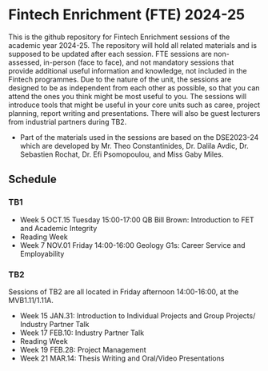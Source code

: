 # Fintech Enrichment (FTE) 2024-25

This is the github repository for Fintech Enrichment sessions of the academic year 2024-25. The repository will hold all related materials and is supposed to be updated after each session. 
FTE sessions are non-assessed, in-person (face to face), and not mandatory sessions that provide additional useful information and knowledge, not included in the Fintech programmes. Due to the nature of the unit, the sessions are designed to be as independent from each other as possible, so that you can attend the ones you think might be most useful to you. The sessions will introduce tools that might be useful in your core units such as caree,  project planning, report writing and presentations. There will also be guest lecturers from industrial partners during TB2.

* Part of the materials used in the sessions are based on the DSE2023-24 which are developed by Mr. Theo Constantinides, Dr. Dalila Avdic, Dr. Sebastien Rochat, Dr. Efi Psomopoulou, and Miss Gaby Miles.  

## Schedule

### TB1

- Week 5 OCT.15 Tuesday 15:00-17:00 QB Bill Brown: Introduction to FET and Academic Integrity
- Reading Week
- Week 7 NOV.01 Friday 14:00-16:00 Geology G1s: Career Service and Employability

### TB2
Sessions of TB2 are all located in Friday afternoon 14:00-16:00, at the MVB1.11/1.11A.

- Week 15 JAN.31: Introduction to Individual Projects and Group Projects/ Industry Partner Talk
- Week 17 FEB.10: Industry Partner Talk
- Reading Week
- Week 19 FEB.28: Project Management
- Week 21 MAR.14: Thesis Writing and Oral/Video Presentations


